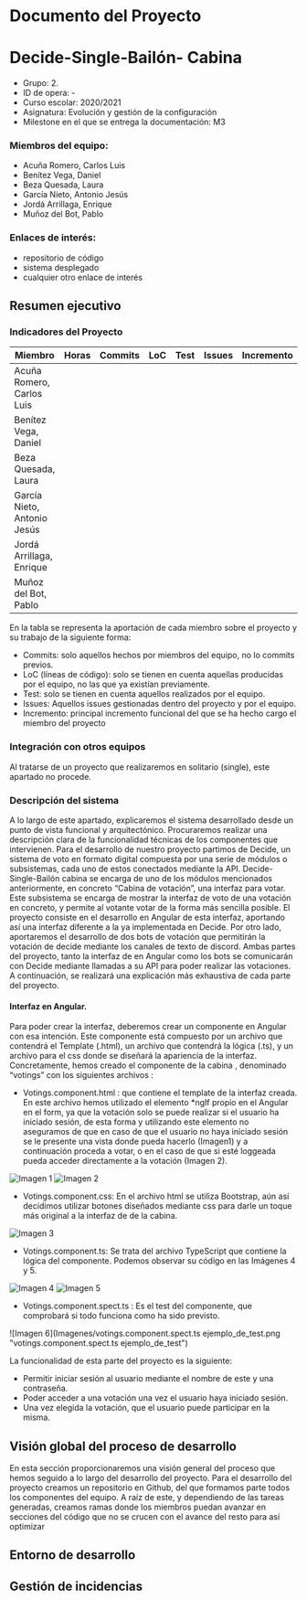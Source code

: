 # Documento del Proyecto

# Decide-Single-Bailón- Cabina





- Grupo: 2.
- ID de opera: - 
-	Curso escolar: 2020/2021
-	Asignatura: Evolución y gestión de la configuración
-	Milestone en el que se entrega la documentación: M3


### Miembros del equipo:


-	Acuña Romero, Carlos Luis
-	Benítez Vega, Daniel
-	Beza Quesada, Laura
-	García Nieto, Antonio Jesús
-	Jordá Arrillaga, Enrique
-	Muñoz del Bot, Pablo 

### Enlaces de interés:


-	repositorio de código
-	sistema desplegado
-	cualquier otro enlace de interés


## Resumen ejecutivo

### Indicadores del Proyecto

| Miembro	| Horas	| Commits |	LoC |	Test | Issues |	Incremento |
| --	| --	| -- |	-- |	--  | -- |	-- |
| Acuña Romero, Carlos Luis	| 	|  |	 |	 |  |	 |
| Benítez Vega, Daniel	| 	|  |	 |	 |  |	 |
| Beza Quesada, Laura	| 	|  |	 |	 |  |	 |
| García Nieto, Antonio Jesús	| 	|  |	 |	 |  |	 |
| Jordá Arrillaga, Enrique	| 	|  |	 |	 |  |	 |
| Muñoz del Bot, Pablo	| 	|  |	 |	 |  |	 |


 En la tabla se representa la aportación de cada miembro sobre el proyecto y su trabajo de la siguiente forma:
 
 
-	Commits: solo aquellos hechos por miembros del equipo, no lo commits previos.
-	LoC (líneas de código): solo se tienen en cuenta aquellas producidas por el equipo, no las que ya existían previamente.
-	Test: solo se tienen en cuenta aquellos realizados por el equipo.
-	Issues: Aquellos issues gestionadas dentro del proyecto y por el equipo.
-	Incremento: principal incremento funcional del que se ha hecho cargo el miembro del proyecto


### Integración con otros equipos

Al tratarse de un proyecto que realizaremos en solitario (single), este apartado no procede.

### Descripción del sistema 

A lo largo de este apartado, explicaremos el sistema desarrollado desde un punto de vista funcional y arquitectónico. Procuraremos realizar una descripción clara de la funcionalidad técnicas de los componentes que intervienen. 
Para el desarrollo de nuestro proyecto partimos de Decide, un sistema de voto en formato digital compuesta por una serie de módulos o subsistemas, cada uno de estos conectados mediante la API.
Decide-Single-Bailón cabina se encarga de uno de los módulos mencionados anteriormente, en concreto “Cabina de votación”, una interfaz para votar. Este subsistema se encarga de mostrar la interfaz de voto de una votación en concreto, y permite al votante votar de la forma más sencilla posible.
El proyecto consiste en el desarrollo en Angular de esta interfaz, aportando así una interfaz diferente a la ya implementada en Decide. Por otro lado, aportaremos el desarrollo de dos bots de votación que permitirán la votación de decide mediante los canales de texto de discord.
Ambas partes del proyecto, tanto la interfaz de en Angular como los bots se comunicarán con Decide mediante llamadas a su API para poder realizar las votaciones. 
A continuación, se realizará una explicación más exhaustiva de cada parte del proyecto.

#### Interfaz en Angular.

Para poder crear la interfaz, deberemos crear un componente en Angular con esa intención.
Este componente está compuesto por un archivo que contendrá el Template (.html), un archivo que contendrá la lógica (.ts),
y un archivo para el css donde se diseñará la apariencia de la interfaz. 
Concretamente, hemos creado el componente de la cabina , denominado “votings” con los siguientes archivos :

-	Votings.component.html : que contiene el template de la interfaz creada. En este archivo hemos utilizado el elemento *ngIf propio en el Angular en el form, ya que la votación solo se puede realizar si el usuario ha iniciado sesión, de esta forma y utilizando este elemento no aseguramos de que en caso de que el usuario no haya iniciado sesión se le presente una vista donde pueda hacerlo (Imagen1) y a continuación proceda a votar, o en el caso de que si esté loggeada pueda acceder directamente a la votación (Imagen 2). 

![Imagen 1](Imagenes/votings.component.html_sign_in.png "votings.component.html sign in")
![Imagen 2](Imagenes/votings.component.html_vote.png "votings.component.html vote")

-	Votings.component.css: En el archivo html se utiliza Bootstrap, aún así decidimos utilizar botones diseñados mediante css para darle un toque más original a la interfaz de de la cabina.

![Imagen 3](Imagenes/votings.component.css_ejemplo_de_diseño_de_botón.png "votings.component.css ejemplo de diseño de botón")

-	Votings.component.ts: Se trata del archivo TypeScript que contiene la lógica del componente. Podemos observar su código en las Imágenes 4 y 5.

![Imagen 4](Imagenes/votings.component.ts_1.png "votings.component.ts 1")
![Imagen 5](Imagenes/votings.component.ts_2.png "votings.component.ts 2")

-	Votings.component.spect.ts : Es el test del componente, que comprobará si todo funciona como ha sido previsto.

![Imagen 6](Imagenes/votings.component.spect.ts ejemplo_de_test.png "votings.component.spect.ts ejemplo_de_test")

La funcionalidad de esta parte del proyecto es la siguiente:  

-	Permitir iniciar sesión al usuario mediante el nombre de este y una contraseña.
-	Poder acceder a una votación una vez el usuario haya iniciado sesión.
-	Una vez elegida la votación, que el usuario puede participar en la misma.

## Visión global del proceso de desarrollo

En esta sección proporcionaremos una visión general del proceso que hemos seguido a lo largo del desarrollo del proyecto.
Para el desarrollo del proyecto creamos un repositorio en Github, del que formamos parte todos los componentes del equipo. A raíz de este, y dependiendo de las tareas generadas, creamos ramas donde los miembros puedan avanzar en secciones del código que no se crucen con el avance del resto para así optimizar

## Entorno de desarrollo
## Gestión de incidencias


